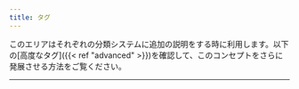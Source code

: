 ```yaml
---
title: タグ
---
```



このエリアはそれぞれの分類システムに追加の説明をする時に利用します。以下の[高度なタグ]({{< ref "advanced" >}})を確認して、このコンセプトをさらに発展させる方法をご覧ください。

---
